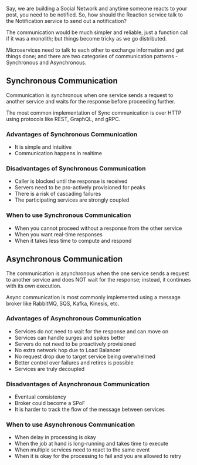 Say, we are building a Social Network and anytime someone reacts to your post, you need to be notified. So, how should the Reaction service talk to the Notification service to send out a notification?

The communication would be much simpler and reliable, just a function call if it was a monolith; but things become tricky as we go distributed.

Microservices need to talk to each other to exchange information and get things done; and there are two categories of communication patterns - Synchronous and Asynchronous.

## Synchronous Communication

Communication is synchronous when one service sends a request to another service and waits for the response before proceeding further.

The most common implementation of Sync communication is over HTTP using protocols like REST, GraphQL, and gRPC.

### Advantages of Synchronous Communication

- It is simple and intuitive
- Communication happens in realtime

### Disadvantages of Synchronous Communication

- Caller is blocked until the response is received
- Servers need to be pro-actively provisioned for peaks
- There is a risk of cascading failures
- The participating services are strongly coupled

### When to use Synchronous Communication

- When you cannot proceed without a response from the other service
- When you want real-time responses
- When it takes less time to compute and respond

## Asynchronous Communication

The communication is asynchronous when the one service sends a request to another service and does NOT wait for the response; instead, it continues with its own execution.

Async communication is most commonly implemented using a message broker like RabbitMQ, SQS, Kafka, Kinesis, etc.

### Advantages of Asynchronous Communication

- Services do not need to wait for the response and can move on
- Services can handle surges and spikes better
- Servers do not need to be proactively provisioned
- No extra network hop due to Load Balancer
- No request drop due to target service being overwhelmed
- Better control over failures and retires is possible
- Services are truly decoupled

### Disadvantages of Asynchronous Communication

- Eventual consistency
- Broker could become a SPoF
- It is harder to track the flow of the message between services

### When to use Asynchronous Communication

- When delay in processing is okay
- When the job at hand is long-running and takes time to execute
- When multiple services need to react to the same event
- When it is okay for the processing to fail and you are allowed to retry